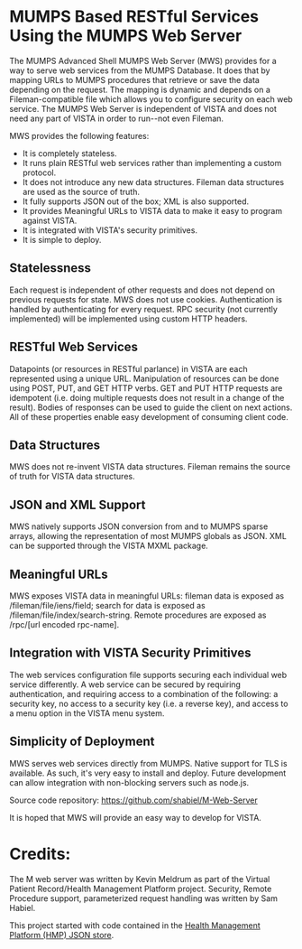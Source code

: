 # MUMPS Based RESTful Services Using the MUMPS Web Server
The MUMPS Advanced Shell MUMPS Web Server (MWS) provides for a way to serve web
services from the MUMPS Database. It does that by mapping URLs to MUMPS
procedures that retrieve or save the data depending on the request. The mapping
is dynamic and depends on a Fileman-compatible file which allows you to
configure security on each web service. The MUMPS Web Server is independent of
VISTA and does not need any part of VISTA in order to run--not even Fileman.

MWS provides the following features:
 - It is completely stateless.
 - It runs plain RESTful web services rather than implementing a custom protocol.
 - It does not introduce any new data structures. Fileman data structures are used as the source of truth.
 - It fully supports JSON out of the box; XML is also supported.
 - It provides Meaningful URLs to VISTA data to make it easy to program against VISTA.
 - It is integrated with VISTA's security primitives.
 - It is simple to deploy.

## Statelessness
Each request is independent of other requests and does not depend on previous
requests for state. MWS does not use cookies. Authentication is handled by
authenticating for every request. RPC security (not currently implemented) will
be implemented using custom HTTP headers.

## RESTful Web Services
Datapoints (or resources in RESTful parlance) in VISTA are each represented
using a unique URL. Manipulation of resources can be done using POST, PUT, and
GET HTTP verbs. GET and PUT HTTP requests are idempotent (i.e. doing multiple
requests does not result in a change of the result). Bodies of responses can be
used to guide the client on next actions. All of these properties enable easy
development of consuming client code.

## Data Structures
MWS does not re-invent VISTA data structures. Fileman remains the source of
truth for VISTA data structures.

## JSON and XML Support
MWS natively supports JSON conversion from and to MUMPS sparse arrays, allowing
the representation of most MUMPS globals as JSON. XML can be supported through the
VISTA MXML package.

## Meaningful URLs
MWS exposes VISTA data in meaningful URLs: fileman data is exposed as
/fileman/file/iens/field; search for data is exposed as
/fileman/file/index/search-string. Remote procedures are exposed as /rpc/\[url
encoded rpc-name\].

## Integration with VISTA Security Primitives
The web services configuration file supports securing each individual web
service differently. A web service can be secured by requiring authentication,
and requiring access to a combination of the following: a security key, no
access to a security key (i.e. a reverse key), and access to a menu option in
the VISTA menu system.

## Simplicity of Deployment
MWS serves web services directly from MUMPS. Native support for TLS is
available. As such, it's very easy to install and deploy.  Future development
can allow integration with non-blocking servers such as node.js.

Source code repository: <https://github.com/shabiel/M-Web-Server>

It is hoped that MWS will provide an easy way to develop for VISTA.

# Credits:
The M web server was written by Kevin Meldrum as part of the Virtual Patient
Record/Health Management Platform project.  Security, Remote Procedure support,
parameterized request handling was written by Sam Habiel.

This project started with code contained in the [Health Management Platform (HMP)
JSON store](https://github.com/OSEHRA-Sandbox/Health-Management-Platform/tree/master/hmp/hmp-main/src/main/mumps/dbj).
